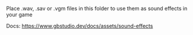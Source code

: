 Place .wav, .sav or .vgm files in this folder to use them as sound effects in your game

Docs: https://www.gbstudio.dev/docs/assets/sound-effects
